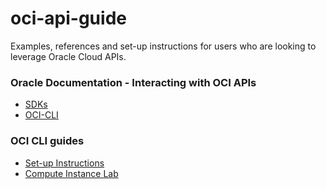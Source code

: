 # oci-api-guide
Examples, references and set-up instructions for users who are looking to leverage Oracle Cloud APIs.

### Oracle Documentation - Interacting with OCI APIs

- [SDKs](https://docs.oracle.com/en-us/iaas/Content/API/Concepts/sdks.htm)
- [OCI-CLI](https://docs.oracle.com/en-us/iaas/Content/API/SDKDocs/cliinstall.htm#Quickstart)

### OCI CLI guides

- [Set-up Instructions](./oci-cli/setup-instructions.md)
- [Compute Instance Lab](./oci-cli/compute-lab.md)